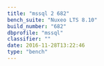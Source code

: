 ```yaml
---
title: "mssql 2 682"
bench_suite: "Nuxeo LTS 8.10"
build_number: "682"
dbprofile: "mssql"
classifier: ""
date: 2016-11-28T13:22:46
type: "bench"
---
```

